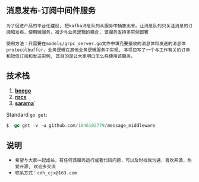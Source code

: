 ## 消息发布-订阅中间件服务
    为了促进产品的平台化建设, 把kafka消息队列从服务中抽象出来。让消息队列只关注消息的订阅和发布，使用微服务，减少与业务逻辑的耦合, 该服务支持多实例部署

    使用方法：只需要在models/grpc_server.go文件中填充要接收的消息体和发送的消息体protocolbuffer，业务逻辑在其他业务逻辑服务中实现, 本项目写了一个与工作有关的订单和短信订阅和发送实例, 其目的是让大家明白怎么样使用该服务。

## 技术栈
1. [**beego**](https://beego.me/)
2. [**rpcx**](github.com/smallnest/rpcx)
3. [**sarama**](https://github.com/Shopify/sarama)`

Standard  `go get`:

```go
$  go get -v -u github.com/1046102779/message_middleware
```



## 说明

+ `希望与大家一起成长，有任何该服务运行或者代码问题，可以及时找我沟通，喜欢开源，热爱开源, 欢迎多交流`   
+ `联系方式：cdh_cjx@163.com`
